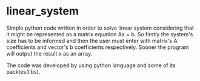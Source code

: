 # linear_system
Simple python code written in order to solve linear system considering that it might be represented as a matrix equation Ax = b. So firstly the system's size has to be informed and then the user must enter with matrix's A coefficients and vector's b coefficients respectively. Sooner the program will output the result x as an array.

The code was developed by using python language and some of its packtes(libs). 
